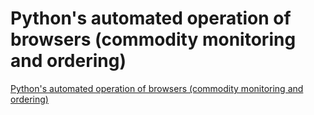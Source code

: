# Python's automated operation of browsers (commodity monitoring and ordering)
[Python's automated operation of browsers (commodity monitoring and ordering)](https://aiwithcloud.com/2022/09/16/pythons_automated_operation_of_browsers_commodity_monitoring_and_ordering/)